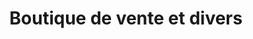 ---
title: "Boutique de vente et divers"
url: /bamako/boutique-de-vente-et-divers/
shop: boutique
---